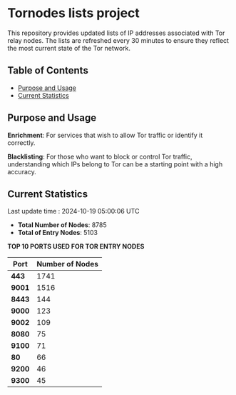 # Tornodes lists project

This repository provides updated lists of IP addresses associated with Tor relay nodes. The lists are refreshed every 30 minutes to ensure they reflect the most current state of the Tor network.

## Table of Contents

- [Purpose and Usage](#purpose-and-usage)
- [Current Statistics](#current-statistics)


## Purpose and Usage

**Enrichment**: For services that wish to allow Tor traffic or identify it correctly.

**Blacklisting**: For those who want to block or control Tor traffic, understanding which IPs belong to Tor can be a starting point with a high accuracy.

## Current Statistics

Last update time : 2024-10-19 05:00:06 UTC

- **Total Number of Nodes**: 8785
- **Total of Entry Nodes**: 5103

**TOP 10 PORTS USED FOR TOR ENTRY NODES**

| **Port** | **Number of Nodes** |
|------|-----------------|
| **443**   | 1741  |
| **9001**   | 1516  |
| **8443**   | 144  |
| **9000**   | 123  |
| **9002**   | 109  |
| **8080**   | 75  |
| **9100**   | 71  |
| **80**   | 66  |
| **9200**   | 46  |
| **9300**   | 45  |


